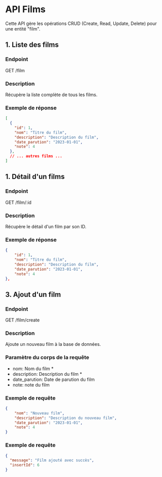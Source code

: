 # API Films

Cette API gère les opérations CRUD (Create, Read, Update, Delete) pour une entité "film".

## 1. Liste des films 

### Endpoint

GET /film

### Description 

Récupère la liste complète de tous les films.

### Exemple de réponse

```json
[
  {
    "id": 1,
    "nom": "Titre du film",
    "description": "Description du film",
    "date_parution": "2023-01-01",
    "note": 4
  },
  // ... autres films ...
]

```

## 1. Détail d'un films 

### Endpoint

GET /film/:id

### Description 

Récupère le détail d'un film par son ID.

### Exemple de réponse

```json
{
    "id": 1,
    "nom": "Titre du film",
    "description": "Description du film",
    "date_parution": "2023-01-01",
    "note": 4
},

```

## 3. Ajout d'un film

### Endpoint

GET /film/create

### Description 

Ajoute un nouveau film à la base de données.

### Paramètre du corps de la requête

* nom: Nom du film *
* description: Description du film *
* date_parution: Date de parution du film
* note: note du film

### Exemple de requête

```json
{
    "nom": "Nouveau film",
    "description": "Description du nouveau film",
    "date_parution": "2023-01-01",
    "note": 4
}
```
### Exemple de requête

```json
{
  "message": "Film ajouté avec succès",
  "insertId": 6
}

